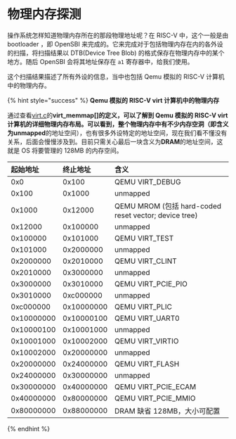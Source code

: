 # 物理内存探测

操作系统怎样知道物理内存所在的那段物理地址呢？在 RISC-V 中，这个一般是由 bootloader ，即 OpenSBI 来完成的。它来完成对于包括物理内存在内的各外设的扫描，将扫描结果以 DTB\(Device Tree Blob\) 的格式保存在物理内存中的某个地方。随后 OpenSBI 会将其地址保存在 `a1` 寄存器中，给我们使用。

这个扫描结果描述了所有外设的信息，当中也包括 Qemu 模拟的 RISC-V 计算机中的物理内存。

{% hint style="success" %}
**Qemu 模拟的 RISC-V virt 计算机中的物理内存**

通过查看[virt.c](https://github.com/qemu/qemu/blob/master/hw/riscv/virt.c)的**virt\_memmap\[\]**的定义，可以了解到 Qemu 模拟的 RISC-V virt 计算机的详细物理内存布局。可以看到，整个物理内存中有不少内存空洞（即含义为**unmapped**的地址空间），也有很多外设特定的地址空间，现在我们看不懂没有关系，后面会慢慢涉及到。目前只需关心最后一块含义为**DRAM**的地址空间，这就是 OS 将要管理的 128MB 的内存空间。

| 起始地址 | 终止地址 | 含义 |
| :--- | :--- | :--- |
| 0x0 | 0x100 | QEMU VIRT\_DEBUG |
| 0x100 | 0x1000 | unmapped |
| 0x1000 | 0x12000 | QEMU MROM \(包括 hard-coded reset vector; device tree\) |
| 0x12000 | 0x100000 | unmapped |
| 0x100000 | 0x101000 | QEMU VIRT\_TEST |
| 0x101000 | 0x2000000 | unmapped |
| 0x2000000 | 0x2010000 | QEMU VIRT\_CLINT |
| 0x2010000 | 0x3000000 | unmapped |
| 0x3000000 | 0x3010000 | QEMU VIRT\_PCIE\_PIO |
| 0x3010000 | 0xc000000 | unmapped |
| 0xc000000 | 0x10000000 | QEMU VIRT\_PLIC |
| 0x10000000 | 0x10000100 | QEMU VIRT\_UART0 |
| 0x10000100 | 0x10001000 | unmapped |
| 0x10001000 | 0x10002000 | QEMU VIRT\_VIRTIO |
| 0x10002000 | 0x20000000 | unmapped |
| 0x20000000 | 0x24000000 | QEMU VIRT\_FLASH |
| 0x24000000 | 0x30000000 | unmapped |
| 0x30000000 | 0x40000000 | QEMU VIRT\_PCIE\_ECAM |
| 0x40000000 | 0x80000000 | QEMU VIRT\_PCIE\_MMIO |
| 0x80000000 | 0x88000000 | DRAM 缺省 128MB，大小可配置 |
{% endhint %}

